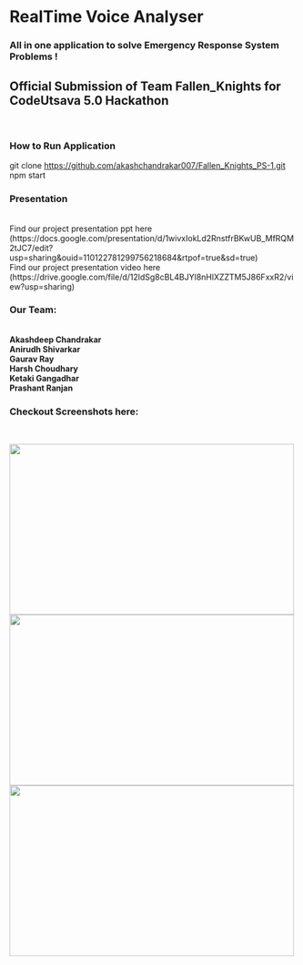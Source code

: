 # RealTime Voice Analyser
### All in one application to solve Emergency Response System Problems !

<h2> Official Submission of Team Fallen_Knights for CodeUtsava 5.0 Hackathon </h2>
</br>

<h3>How to Run Application</h3>

git clone https://github.com/akashchandrakar007/Fallen_Knights_PS-1.git
<br> npm start
<br>

<h3>Presentation</h3><br>
Find our project presentation ppt here (https://docs.google.com/presentation/d/1wivxIokLd2RnstfrBKwUB_MfRQM2tJC7/edit?usp=sharing&ouid=110122781299756218684&rtpof=true&sd=true)
<br>
Find our project presentation video here (https://drive.google.com/file/d/12ldSg8cBL4BJYl8nHlXZZTM5J86FxxR2/view?usp=sharing)
<br>
<h3>Our Team:</h3><br><b>
 Akashdeep Chandrakar
<br>
 Anirudh Shivarkar<br>
 Gaurav Ray<br>
 Harsh Choudhary<br>
 Ketaki Gangadhar<br>
 Prashant Ranjan<br>
 
 </b>


<h3>Checkout Screenshots here:</h3><br>

  <p ><img src="https://github.com/akashchandrakar007/Fallen_Knights_PS-1/blob/master/Screenshots/ss1.jpeg" width="500" height="300">
 </br>
   <img src="https://github.com/akashchandrakar007/Fallen_Knights_PS-1/blob/master/Screenshots/ss2.jpeg" width="500" height="300">
   </br>
    <img src="https://github.com/akashchandrakar007/Fallen_Knights_PS-1/blob/master/Screenshots/ss3.jpeg" width="500" height="300">
    </p>
